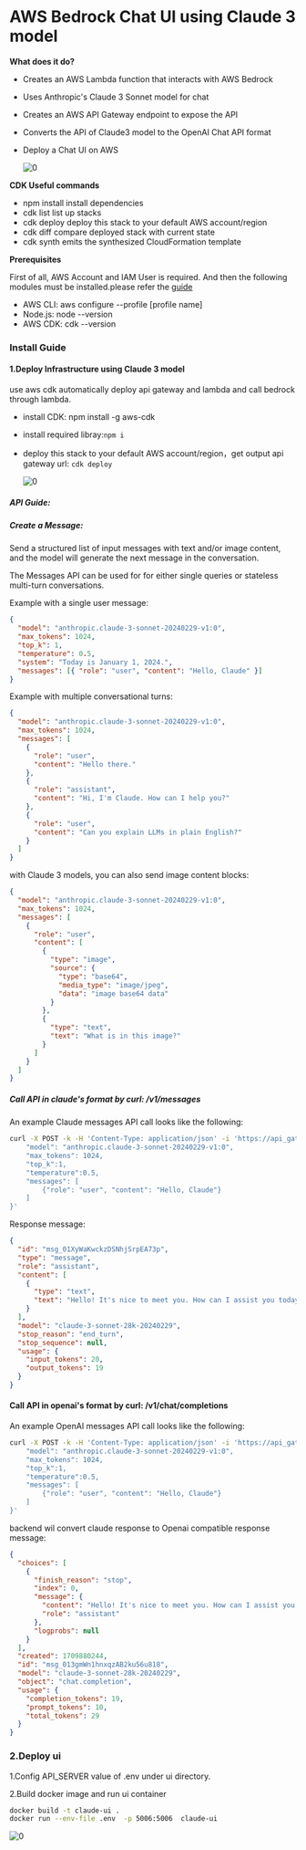 # AWS Bedrock Chat UI using Claude 3 model

**What does it do?**

- Creates an AWS Lambda function that interacts with AWS Bedrock

- Uses Anthropic's Claude 3 Sonnet model for chat

- Creates an AWS API Gateway endpoint to expose the API

- Converts the API of Claude3 model to the OpenAI Chat API format

- Deploy a Chat UI on AWS

  ![0](images/arch.png)

**CDK Useful commands**

- npm install install dependencies
- cdk list list up stacks
- cdk deploy deploy this stack to your default AWS account/region
- cdk diff compare deployed stack with current state
- cdk synth emits the synthesized CloudFormation template

**Prerequisites**

First of all, AWS Account and IAM User is required. And then the following modules must be installed.please refer the [guide](https://docs.aws.amazon.com/cdk/v2/guide/getting_started.html#getting_started_prerequisites)

- AWS CLI: aws configure --profile [profile name]
- Node.js: node --version
- AWS CDK: cdk --version

### Install Guide

#### 1.Deploy Infrastructure using Claude 3 model

use aws cdk automatically deploy api gateway and lambda and call bedrock through lambda.

- install CDK: npm install -g aws-cdk

- install required libray:`npm i`

- deploy this stack to your default AWS account/region，get output api gateway url: `cdk deploy`

  ![0](images/cdk_output.png)

##### API Guide:

##### Create a Message:

Send a structured list of input messages with text and/or image content, and the model will generate the next message in the conversation.

The Messages API can be used for for either single queries or stateless multi-turn conversations.

Example with a single user message:

```json
{
  "model": "anthropic.claude-3-sonnet-20240229-v1:0",
  "max_tokens": 1024,
  "top_k": 1,
  "temperature": 0.5,
  "system": "Today is January 1, 2024.",
  "messages": [{ "role": "user", "content": "Hello, Claude" }]
}
```

Example with multiple conversational turns:

```json
{
  "model": "anthropic.claude-3-sonnet-20240229-v1:0",
  "max_tokens": 1024,
  "messages": [
    {
      "role": "user",
      "content": "Hello there."
    },
    {
      "role": "assistant",
      "content": "Hi, I'm Claude. How can I help you?"
    },
    {
      "role": "user",
      "content": "Can you explain LLMs in plain English?"
    }
  ]
}
```

with Claude 3 models, you can also send image content blocks:

```json
{
  "model": "anthropic.claude-3-sonnet-20240229-v1:0",
  "max_tokens": 1024,
  "messages": [
    {
      "role": "user",
      "content": [
        {
          "type": "image",
          "source": {
            "type": "base64",
            "media_type": "image/jpeg",
            "data": "image base64 data"
          }
        },
        {
          "type": "text",
          "text": "What is in this image?"
        }
      ]
    }
  ]
}
```

##### Call API in claude's format by curl: /v1/messages

An example Claude messages API call looks like the following:

```bash
curl -X POST -k -H 'Content-Type: application/json' -i 'https://api_gateway_url/v1/messages' --data '{
    "model": "anthropic.claude-3-sonnet-20240229-v1:0",
    "max_tokens": 1024,
    "top_k":1,
    "temperature":0.5,
    "messages": [
        {"role": "user", "content": "Hello, Claude"}
    ]
}'
```

Response message:

```json
{
  "id": "msg_01XyWaKwckzDSNhjSrpEA73p",
  "type": "message",
  "role": "assistant",
  "content": [
    {
      "type": "text",
      "text": "Hello! It's nice to meet you. How can I assist you today?"
    }
  ],
  "model": "claude-3-sonnet-28k-20240229",
  "stop_reason": "end_turn",
  "stop_sequence": null,
  "usage": {
    "input_tokens": 20,
    "output_tokens": 19
  }
}
```

#### Call API in openai's format by curl: /v1/chat/completions

An example OpenAI messages API call looks like the following:

```bash
curl -X POST -k -H 'Content-Type: application/json' -i 'https://api_gateway_url/v1/chat/completions' --data '{
    "model": "anthropic.claude-3-sonnet-20240229-v1:0",
    "max_tokens": 1024,
    "top_k":1,
    "temperature":0.5,
    "messages": [
        {"role": "user", "content": "Hello, Claude"}
    ]
}'
```

backend wil convert claude response to Openai compatible response message:

```json
{
  "choices": [
    {
      "finish_reason": "stop",
      "index": 0,
      "message": {
        "content": "Hello! It's nice to meet you. How can I assist you today?",
        "role": "assistant"
      },
      "logprobs": null
    }
  ],
  "created": 1709880244,
  "id": "msg_013gmWn1hnxqzAB2ku56u818",
  "model": "claude-3-sonnet-28k-20240229",
  "object": "chat.completion",
  "usage": {
    "completion_tokens": 19,
    "prompt_tokens": 10,
    "total_tokens": 29
  }
}
```

### 2.Deploy ui

1.Config API_SERVER value of .env under ui directory.

2.Build docker image and run ui container

```bash
docker build -t claude-ui .
docker run --env-file .env  -p 5006:5006  claude-ui
```

![0](images/ui.png)
